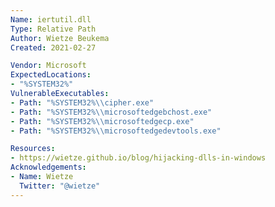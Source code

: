 ```yaml
---
Name: iertutil.dll
Type: Relative Path
Author: Wietze Beukema
Created: 2021-02-27

Vendor: Microsoft
ExpectedLocations:
- "%SYSTEM32%"
VulnerableExecutables:
- Path: "%SYSTEM32%\\cipher.exe"
- Path: "%SYSTEM32%\\microsoftedgebchost.exe"
- Path: "%SYSTEM32%\\microsoftedgecp.exe"
- Path: "%SYSTEM32%\\microsoftedgedevtools.exe"

Resources:
- https://wietze.github.io/blog/hijacking-dlls-in-windows
Acknowledgements:
- Name: Wietze
  Twitter: "@wietze"
---
```

